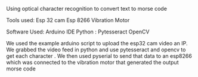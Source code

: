 Using optical character recognition to convert text to morse code 

Tools used:
  Esp 32 cam
  Esp 8266
  Vibration Motor
  
Software Used:
  Arduino IDE
  Python :
    Pytesseract 
    OpenCV

We used the example arduino script to upload the esp32 cam video an IP. We grabbed the video feed in python and use pytesseract and opencv to get each character . We then used pyserial to send that data to an esp8266 which was connected to the vibration motor that generated the output morse code
